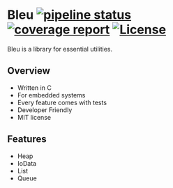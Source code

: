 # Bleu [![pipeline status](https://gitlab.com/kokabe/bleu/badges/master/pipeline.svg)](https://gitlab.com/kokabe/bleu/commits/master) [![coverage report](https://gitlab.com/kokabe/bleu/badges/master/coverage.svg)](https://gitlab.com/kokabe/bleu/commits/master) [![License](https://img.shields.io/badge/license-MIT-green.svg)](./LICENSE)

Bleu is a library for essential utilities.

## Overview

- Written in C
- For embedded systems
- Every feature comes with tests
- Developer Friendly
- MIT license

## Features

- Heap
- IoData
- List
- Queue
